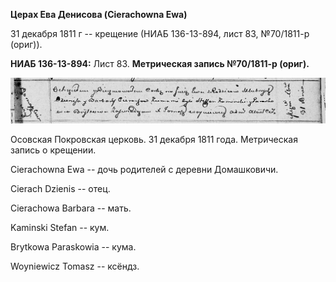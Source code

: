 **Церах Ева Денисова (Cierachowna Ewa)**

31 декабря 1811 г -- крещение (НИАБ 136-13-894, лист 83, №70/1811-р
(ориг)).

**НИАБ 136-13-894:** Лист 83. **Метрическая запись №70/1811-р (ориг).**

![](./media/b4088bbadb745d3ea6a3646616b1e92803a16baf.png)

Осовская Покровская церковь. 31 декабря 1811 года. Метрическая запись о
крещении.

Cierachowna Ewa -- дочь родителей с деревни Домашковичи.

Cierach Dzienis -- отец.

Cierachowa Barbara -- мать.

Kaminski Stefan -- кум.

Brytkowa Paraskowia -- кума.

Woyniewicz Tomasz -- ксёндз.
